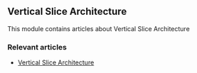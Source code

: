 ## Vertical Slice Architecture

This module contains articles about Vertical Slice Architecture

### Relevant articles
- [Vertical Slice Architecture](https://www.baeldung.com/java-vertical-slice-architecture)

